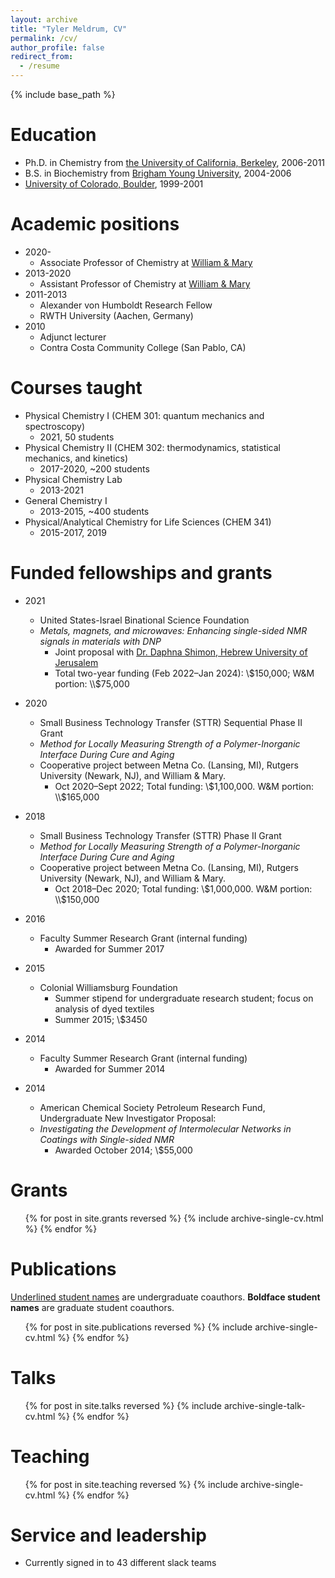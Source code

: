 ```yaml
---
layout: archive
title: "Tyler Meldrum, CV"
permalink: /cv/
author_profile: false
redirect_from:
  - /resume
---
```


{% include base_path %}

Education
======
* Ph.D. in Chemistry from [the University of California, Berkeley](http://www.berkeley.edu), 2006-2011
* B.S. in Biochemistry from [Brigham Young University](https://www.byu.edu), 2004-2006
* [University of Colorado, Boulder](https://www.colorado.edu), 1999-2001

Academic positions
======
* 2020-
  * Associate Professor of Chemistry at [William & Mary](https://www.wm.edu/as/chemistry/index.php)
* 2013-2020
  * Assistant Professor of Chemistry at [William & Mary](https://www.wm.edu/as/chemistry/index.php)
* 2011-2013
  * Alexander von Humboldt Research Fellow
  * RWTH University (Aachen, Germany)
* 2010
  - Adjunct lecturer
  - Contra Costa Community College (San Pablo, CA)

Courses taught
======
* Physical Chemistry I (CHEM 301: quantum mechanics and spectroscopy)
  - 2021, 50 students
* Physical Chemistry II (CHEM 302: thermodynamics, statistical mechanics, and kinetics)
  - 2017-2020, ~200 students
* Physical Chemistry Lab
  - 2013-2021
* General Chemistry I
  - 2013-2015, ~400 students
* Physical/Analytical Chemistry for Life Sciences (CHEM 341)
  - 2015-2017, 2019

Funded fellowships and grants
======
* 2021
  - United States-Israel Binational Science Foundation
  - *Metals, magnets, and microwaves: Enhancing single-sided NMR signals in materials with DNP*
	- Joint proposal with [Dr. Daphna Shimon, Hebrew University of Jerusalem](https://shimongroup.huji.ac.il)
	- Total two-year funding (Feb 2022–Jan 2024): \\$150,000; W&M portion: \\$75,000

* 2020
  - Small Business Technology Transfer (STTR) Sequential Phase II Grant
  - *Method for Locally Measuring Strength of a Polymer-Inorganic Interface During Cure and Aging*
  - Cooperative project between Metna Co. (Lansing, MI), Rutgers University (Newark, NJ), and William & Mary.
	- Oct 2020–Sept 2022; Total funding: \\$1,100,000. W&M portion: \\$165,000

* 2018
  - Small Business Technology Transfer (STTR) Phase II Grant
  - *Method for Locally Measuring Strength of a Polymer-Inorganic Interface During Cure and Aging*
  - Cooperative project between Metna Co. (Lansing, MI), Rutgers University (Newark, NJ), and William & Mary.
	- Oct 2018–Dec 2020; Total funding: \\$1,000,000. W&M portion: \\$150,000

* 2016
  - Faculty Summer Research Grant (internal funding)
	- Awarded for Summer 2017

* 2015
  - Colonial Williamsburg Foundation
	- Summer stipend for undergraduate research student; focus on analysis of dyed textiles
	- Summer 2015; \\$3450

* 2014
  - Faculty Summer Research Grant (internal funding)
	- Awarded for Summer 2014

* 2014
  - American Chemical Society Petroleum Research Fund, Undergraduate New Investigator Proposal:
  - *Investigating the Development of Intermolecular Networks in Coatings with Single-sided NMR*
	-	Awarded October 2014; \\$55,000

Grants
======
<ul>{% for post in site.grants reversed %}
  {% include archive-single-cv.html %}
{% endfor %}</ul>

Publications
======
<u>Underlined student names</u> are undergraduate coauthors.
<b>Boldface student names</b> are graduate student coauthors.

  <ul>{% for post in site.publications reversed %}
    {% include archive-single-cv.html %}
  {% endfor %}</ul>

Talks
======
  <ul>{% for post in site.talks reversed %}
    {% include archive-single-talk-cv.html %}
  {% endfor %}</ul>

Teaching
======
  <ul>{% for post in site.teaching reversed %}
    {% include archive-single-cv.html %}
  {% endfor %}</ul>

Service and leadership
======
* Currently signed in to 43 different slack teams
